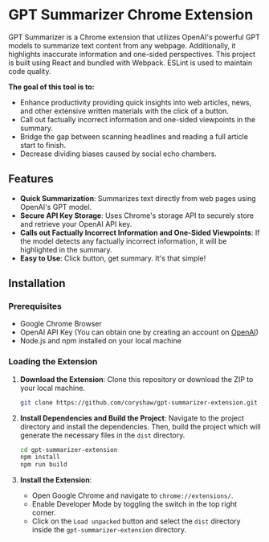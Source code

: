 # GPT Summarizer Chrome Extension

GPT Summarizer is a Chrome extension that utilizes OpenAI's powerful GPT models to summarize text content from any webpage. Additionally, it highlights inaccurate information and one-sided perspectives. This project is built using React and bundled with Webpack. ESLint is used to maintain code quality.

**The goal of this tool is to:**

- Enhance productivity providing quick insights into web articles, news, and other extensive written materials with the click of a button.
- Call out factually incorrect information and one-sided viewpoints in the summary.
- Bridge the gap between scanning headlines and reading a full article start to finish.
- Decrease dividing biases caused by social echo chambers.

## Features

- **Quick Summarization**: Summarizes text directly from web pages using OpenAI's GPT model.
- **Secure API Key Storage**: Uses Chrome's storage API to securely store and retrieve your OpenAI API key.
- **Calls out Factually Incorrect Information and One-Sided Viewpoints**: If the model detects any factually incorrect information, it will be highlighted in the summary.
- **Easy to Use**: Click button, get summary. It's that simple!

## Installation

### Prerequisites

- Google Chrome Browser
- OpenAI API Key (You can obtain one by creating an account on [OpenAI](https://openai.com/api/))
- Node.js and npm installed on your local machine

### Loading the Extension

1. **Download the Extension**:
   Clone this repository or download the ZIP to your local machine.

   ```bash
   git clone https://github.com/coryshaw/gpt-summarizer-extension.git
   ```

2. **Install Dependencies and Build the Project**:
   Navigate to the project directory and install the dependencies. Then, build the project which will generate the necessary files in the `dist` directory.

   ```bash
   cd gpt-summarizer-extension
   npm install
   npm run build
   ```

3. **Install the Extension**:
   - Open Google Chrome and navigate to `chrome://extensions/`.
   - Enable Developer Mode by toggling the switch in the top right corner.
   - Click on the `Load unpacked` button and select the `dist` directory inside the `gpt-summarizer-extension` directory.
